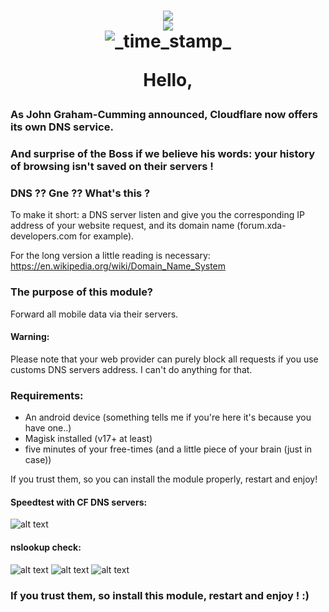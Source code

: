 <h1 align="center">
<img src="https://user-images.githubusercontent.com/91467886/225215561-7d02ace9-3add-400f-a154-edc18c18e5cc.png">
<br />
<img src="https://img.shields.io/badge/XDA-Thread-yellow.svg?longCache=true&style=flat-square"></a><br /><img src="https://img.shields.io/badge/Status-Stable-green.svg?longCache=true&style=flat-square"alt="_time_stamp_" />


Hello,


### As John Graham-Cumming announced, Cloudflare now offers its own DNS service.
### And surprise of the Boss if we believe his words: your history of browsing isn't saved on their servers !

### DNS ?? Gne ?? What's this ?

To make it short: a DNS server listen and give you the corresponding IP address of your website request, and its domain name (forum.xda-developers.com for example).

For the long version a little reading is necessary: https://en.wikipedia.org/wiki/Domain_Name_System

### The purpose of this module?
Forward all mobile data via their servers.


#### Warning:

Please note that your web provider can purely block all requests if you use customs DNS servers address. I can't do anything for that.

### Requirements:
- An android device (something tells me if you're here it's because you have one..)
- Magisk installed (v17+ at least)
- five minutes of your free-times (and a little piece of your brain (just in case))



If you trust them, so you can install the module properly, restart and enjoy! 


#### Speedtest with CF DNS servers:

![alt text](https://image.ibb.co/mkEg1c/Screenshot_20180404_161654.png "speedtestscr1")


#### nslookup check:

![alt text](https://image.ibb.co/eLGTgc/Screenshot_20180404_161711.png "speedtestscr2")
![alt text](https://image.ibb.co/cmpdWc/Screenshot_20180404_191656.png "speedtestscr3")
![alt text](https://image.ibb.co/eXPUBc/Screenshot_20180407_202353.png "speedtestscr4")

### If you trust them, so install this module, restart and enjoy ! :)
